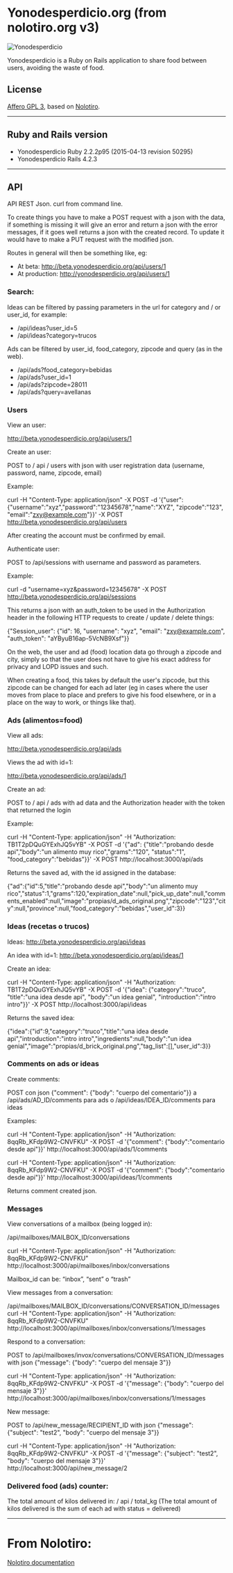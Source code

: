 # Yonodesperdicio.org (from nolotiro.org v3)

![Yonodesperdicio](https://yonodesperdicio.org/assets/propias/cabecera-yonodesperdicio-316c77932e19fcc5b186349caf6164cc.png)


Yonodesperdicio is a Ruby on Rails application to share food between users, avoiding the waste of food.

## License

[Affero GPL 3](http://www.gnu.org/licenses/agpl-3.0.html), based on [Nolotiro](http://nolotiro.org). 

-----------------------------------------

## Ruby and Rails version

* Yonodesperdicio Ruby 2.2.2p95 (2015-04-13 revision 50295)
* Yonodesperdicio Rails 4.2.3
-----------------------------------------

## API 

API REST Json.
curl from command line.

To create things you have to make a POST request with a json with the data, if something is missing it will give an error and return a json with the error messages, if it goes well returns a json with the created record. To update it would have to make a PUT request with the modified json.


Routes in general will then be something like, eg:

* At beta: http://beta.yonodesperdicio.org/api/users/1 
* At production: http://yonodesperdicio.org/api/users/1

### Search:

Ideas can be filtered by passing parameters in the url for category and / or user_id, for example:

* /api/ideas?user_id=5
* /api/ideas?category=trucos

Ads can be filtered by user_id, food_category, zipcode and query (as in the web).

* /api/ads?food_category=bebidas
* /api/ads?user_id=1
* /api/ads?zipcode=28011
* /api/ads?query=avellanas

### Users

View an user: 

http://beta.yonodesperdicio.org/api/users/1

Create an user:

POST to / api / users with json with user registration data (username, password, name, zipcode, email)

Example:

curl -H "Content-Type: application/json" -X POST -d '{"user": {"username":"xyz","password":"12345678","name":"XYZ", "zipcode":"123", "email":"zxy@example.com"}}'  -X POST http://beta.yonodesperdicio.org/api/users

After creating the account must be confirmed by email.

Authenticate user:

POST to /api/sessions with username and password as parameters.

Example:

curl -d "username=xyz&password=12345678"  -X POST http://beta.yonodesperdicio.org/api/sessions

This returns a json with an auth_token to be used in the Authorization header in the following HTTP requests to create / update / delete things:

{"Session_user": {"id": 16, "username": "xyz", "email": "zxy@example.com", "auth_token": "aYByuB16ap-5VcNB9Xsf"}}

On the web, the user and ad (food) location data go through a zipcode and city, simply so that the user does not have to give his exact address for privacy and LOPD issues and such.

When creating a food, this takes by default the user's zipcode, but this zipcode can be changed for each ad later (eg in cases where the user moves from place to place and prefers to give his food elsewhere, or in a place on the way to work, or things like that).


### Ads (alimentos=food)

View all ads: 

http://beta.yonodesperdicio.org/api/ads

Views the ad with id=1: 

http://beta.yonodesperdicio.org/api/ads/1

Create an ad:

POST to / api / ads with ad data and the Authorization header with the token that returned the login

Example:

curl -H "Content-Type: application/json"  -H "Authorization: TB1T2pDQuGYExhJQ5vYB" -X POST -d '{"ad": {"title":"probando desde api","body":"un alimento muy rico","grams":"120", "status":"1", "food_category":"bebidas"}}'  -X POST http://localhost:3000/api/ads

Returns the saved ad, with the id assigned in the database:

{"ad":{"id":5,"title":"probando desde api","body":"un alimento muy rico","status":1,"grams":120,"expiration_date":null,"pick_up_date":null,"comments_enabled":null,"image":"propias/d_ads_original.png","zipcode":"123","city":null,"province":null,"food_category":"bebidas","user_id":3}}

### Ideas (recetas o trucos)

Ideas: http://beta.yonodesperdicio.org/api/ideas

An idea with id=1: http://beta.yonodesperdicio.org/api/ideas/1

Create an idea:

curl -H "Content-Type: application/json"  -H "Authorization: TB1T2pDQuGYExhJQ5vYB" -X POST -d '{"idea": {"category":"truco", "title":"una idea desde api", "body":"un idea genial", "introduction":"intro intro"}}'  -X POST http://localhost:3000/api/ideas

Returns the saved idea:

{"idea":{"id":9,"category":"truco","title":"una idea desde api","introduction":"intro intro","ingredients":null,"body":"un idea genial","image":"propias/d_brick_original.png","tag_list":[],"user_id":3}}

### Comments on ads or ideas

Create comments: 

POST con json {"comment": {"body": "cuerpo del comentario"}} a /api/ads/AD_ID/comments para ads  o  /api/ideas/IDEA_ID/comments para ideas

Examples:

curl -H "Content-Type: application/json"  -H "Authorization: 8qqRb_KFdp9W2-CNVFKU" -X POST  -d '{"comment": {"body":"comentario desde api"}}' http://localhost:3000/api/ads/1/comments

curl -H "Content-Type: application/json"  -H "Authorization: 8qqRb_KFdp9W2-CNVFKU" -X POST  -d '{"comment": {"body":"comentario desde api"}}' http://localhost:3000/api/ideas/1/comments

Returns comment created json.

### Messages

View conversations of a mailbox (being logged in):

/api/mailboxes/MAILBOX_ID/conversations

curl -H "Content-Type: application/json"  -H "Authorization: 8qqRb_KFdp9W2-CNVFKU" http://localhost:3000/api/mailboxes/inbox/conversations

Mailbox_id can be: “inbox”, “sent” o “trash”

View messages from a conversation:

/api/mailboxes/MAILBOX_ID/conversations/CONVERSATION_ID/messages
curl -H "Content-Type: application/json"  -H "Authorization: 8qqRb_KFdp9W2-CNVFKU" http://localhost:3000/api/mailboxes/inbox/conversations/1/messages

Respond to a conversation:

POST to /api/mailboxes/invox/conversations/CONVERSATION_ID/messages
with json {"message": {"body": "cuerpo del mensaje 3"}}

curl -H "Content-Type: application/json"  -H "Authorization: 8qqRb_KFdp9W2-CNVFKU" -X POST -d '{"message": {"body": "cuerpo del mensaje 3"}}' http://localhost:3000/api/mailboxes/inbox/conversations/1/messages

New message:

POST to /api/new_message/RECIPIENT_ID
with json {"message": {"subject": "test2", "body": "cuerpo del mensaje 3"}}

curl -H "Content-Type: application/json"  -H "Authorization: 8qqRb_KFdp9W2-CNVFKU" -X POST -d '{"message": {"subject": "test2", "body": "cuerpo del mensaje 3"}}' http://localhost:3000/api/new_message/2

### Delivered food (ads) counter:

The total amount of kilos delivered in: / api / total_kg
(The total amount of kilos delivered is the sum of each ad with status = delivered)

-----------------------------------------

# From Nolotiro:

[Nolotiro documentation](https://github.com/alabs/nolotiro.org "Nolotiro")
